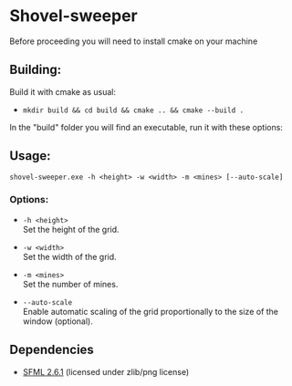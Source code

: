 # Shovel-sweeper
Before proceeding you will need to install cmake on your machine
## Building:
Build it with cmake as usual:
- `mkdir build && cd build && cmake .. && cmake --build .`

In the "build" folder you will find an executable, run it with these options:

## Usage:
`shovel-sweeper.exe -h <height> -w <width> -m <mines> [--auto-scale]`

### Options:
- `-h <height>`  
  Set the height of the grid.

- `-w <width>`  
  Set the width of the grid.

- `-m <mines>`  
  Set the number of mines.

- `--auto-scale`  
  Enable automatic scaling of the grid proportionally to the size of the window (optional).

## Dependencies
- [SFML 2.6.1](https://www.sfml-dev.org/) (licensed under zlib/png license)